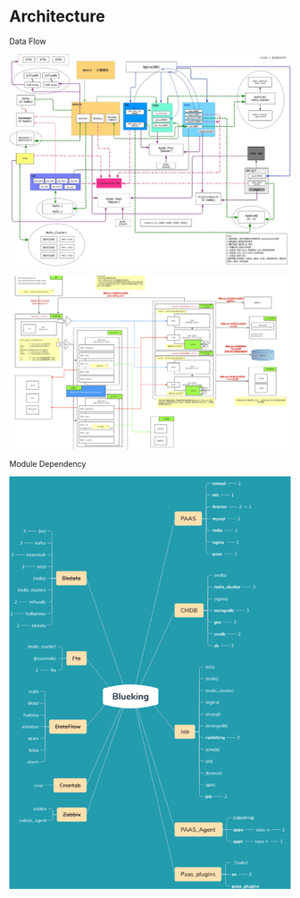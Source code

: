 # Architecture

Data Flow

![](../../../.gitbook/assets/image%20%282%29.png)

![](../../../.gitbook/assets/image%20%283%29.png)



Module Dependency

![](../../../.gitbook/assets/image%20%286%29.png)

